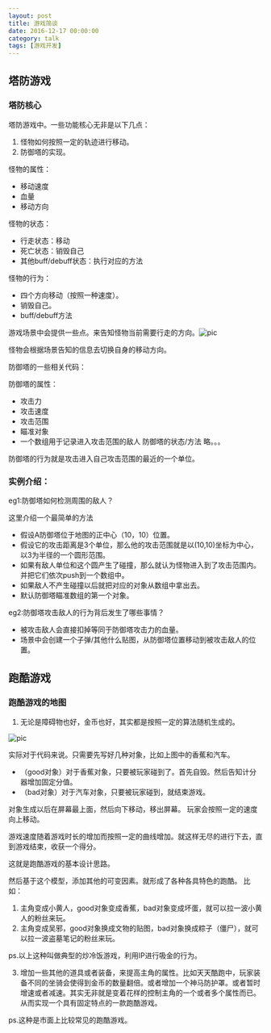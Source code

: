 ```yaml
---
layout: post
title: 游戏简谈
date: 2016-12-17 00:00:00
category: talk
tags: [游戏开发]
---
```


## 塔防游戏
### 塔防核心

塔防游戏中。一些功能核心无非是以下几点：

1. 怪物如何按照一定的轨迹进行移动。
2. 防御塔的实现。

怪物的属性：
<!-- more -->
  - 移动速度
  - 血量
  - 移动方向
  
怪物的状态：

  - 行走状态：移动
  - 死亡状态：销毁自己
  - 其他buff/debuff状态：执行对应的方法

怪物的行为：

  - 四个方向移动（按照一种速度）。
  - 销毁自己。
  - buff/debuff方法

游戏场景中会提供一些点。来告知怪物当前需要行走的方向。![pic](http://i0.sinaimg.cn/gm/2014/0425/U1782P115DT20140425144354.jpg)

怪物会根据场景告知的信息去切换自身的移动方向。

防御塔的一些相关代码：

防御塔的属性：
  - 攻击力
  - 攻击速度
  - 攻击范围
  - 瞄准对象
  - 一个数组用于记录进入攻击范围的敌人
防御塔的状态/方法 略。。。


防御塔的行为就是攻击进入自己攻击范围的最近的一个单位。

### 实例介绍：

eg1:防御塔如何检测周围的敌人？

这里介绍一个最简单的方法

- 假设A防御塔位于地图的正中心（10，10）位置。
- 假设它的攻击距离是3个单位，那么他的攻击范围就是以(10,10)坐标为中心，以3为半径的一个圆形范围。
- 如果有敌人单位和这个圆产生了碰撞，那么就认为怪物进入到了攻击范围内。并把它们依次push到一个数组中。
- 如果敌人不产生碰撞以后就把对应的对象从数组中拿出去。
- 默认防御塔瞄准数组的第一个对象。

eg2:防御塔攻击敌人的行为背后发生了哪些事情？

- 被攻击敌人会直接扣掉等同于防御塔攻击力的血量。
- 场景中会创建一个子弹/其他什么贴图，从防御塔位置移动到被攻击敌人的位置。

## 跑酷游戏

### 跑酷游戏的地图

1. 无论是障碍物也好，金币也好，其实都是按照一定的算法随机生成的。

![pic](https://ss0.bdstatic.com/94oJfD_bAAcT8t7mm9GUKT-xh_/timg?image&quality=100&size=b4000_4000&sec=1477032796&di=b77deab8e63d562161eb3f26b5bc5d9b&src=http://c11.eoemarket.com/app0/278/278634/screen/1542221.jpg)

实际对于代码来说。只需要先写好几种对象，比如上图中的香蕉和汽车。
- （good对象）对于香蕉对象，只要被玩家碰到了。首先自毁。然后告知计分器增加固定分值。
- （bad对象）对于汽车对象，只要被玩家碰到，就结束游戏。

对象生成以后在屏幕最上面，然后向下移动，移出屏幕。
玩家会按照一定的速度向上移动。

游戏速度随着游戏时长的增加而按照一定的曲线增加。就这样无尽的进行下去，直到游戏结束，收获一个得分。

这就是跑酷游戏的基本设计思路。


然后基于这个模型，添加其他的可变因素。就形成了各种各具特色的跑酷。
比如：

1. 主角变成小黄人，good对象变成香蕉，bad对象变成坏蛋，就可以拉一波小黄人的粉丝来玩。
2. 主角变成吴邪，good对象换成文物的贴图，bad对象换成粽子（僵尸），就可以拉一波盗墓笔记的粉丝来玩。

ps.以上这种叫做典型的炒冷饭游戏，利用IP进行吸金的行为。


3. 增加一些其他的道具或者装备，来提高主角的属性。比如天天酷跑中，玩家装备不同的坐骑会使得到金币的数量翻倍。或者增加一个神马防护罩。或者暂时增速或者减速。其实无非就是变着花样的控制主角的一个或者多个属性而已。从而实现一个具有固定特点的一款跑酷游戏。

ps.这种是市面上比较常见的跑酷游戏。
